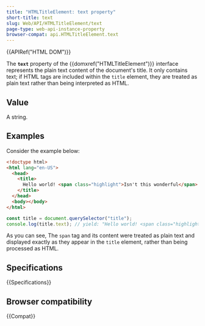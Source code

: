 ```yaml
---
title: "HTMLTitleElement: text property"
short-title: text
slug: Web/API/HTMLTitleElement/text
page-type: web-api-instance-property
browser-compat: api.HTMLTitleElement.text
---
```


{{APIRef("HTML DOM")}}

The **`text`** property of the {{domxref("HTMLTitleElement")}} interface represents the plain text content of the document's title. It only contains text; if HTML tags are included within the `title` element, they are treated as plain text rather than being interpreted as HTML.

## Value

A string.

## Examples

Consider the example below:

```html
<!doctype html>
<html lang="en-US">
  <head>
    <title>
      Hello world! <span class="highlight">Isn't this wonderful</span> really?
    </title>
  </head>
  <body></body>
</html>
```

```js
const title = document.querySelector("title");
console.log(title.text); // yield: "Hello world! <span class="highlight">Isn't this wonderful</span> really?"
```

As you can see, The `span` tag and its content were treated as plain text and displayed exactly as they appear in the `title` element, rather than being processed as HTML.

## Specifications

{{Specifications}}

## Browser compatibility

{{Compat}}
